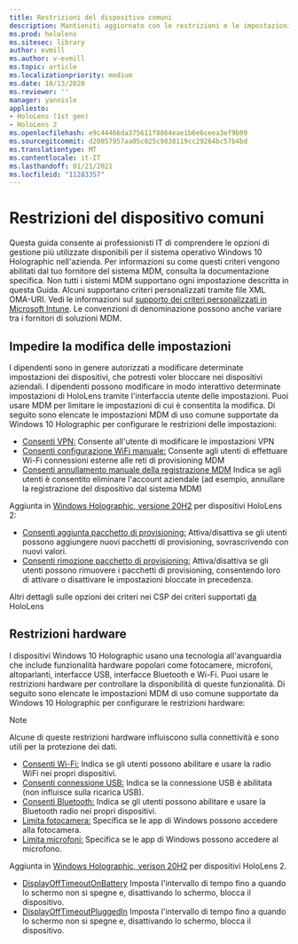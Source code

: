 ```yaml
---
title: Restrizioni del dispositivo comuni
description: Mantieniti aggiornato con le restrizioni e le impostazioni comuni per il dispositivo di realtà mista HoloLens.
ms.prod: hololens
ms.sitesec: library
author: evmill
ms.author: v-evmill
ms.topic: article
ms.localizationpriority: medium
ms.date: 10/13/2020
ms.reviewer: ''
manager: yannisle
appliesto:
- HoloLens (1st gen)
- HoloLens 2
ms.openlocfilehash: e9c44466da375611f8864eae1b6e6ceea3ef9b09
ms.sourcegitcommit: d20057957aa05c025c9838119cc29264bc57b4bd
ms.translationtype: MT
ms.contentlocale: it-IT
ms.lasthandoff: 01/21/2021
ms.locfileid: "11283357"
---
```

# Restrizioni del dispositivo comuni 

Questa guida consente ai professionisti IT di comprendere le opzioni di gestione più utilizzate disponibili per il sistema operativo Windows 10 Holographic nell'azienda. Per informazioni su come questi criteri vengono abilitati dal tuo fornitore del sistema MDM, consulta la documentazione specifica. Non tutti i sistemi MDM supportano ogni impostazione descritta in questa Guida. Alcuni supportano criteri personalizzati tramite file XML OMA-URI. Vedi le informazioni sul [supporto dei criteri personalizzati in Microsoft Intune](https://docs.microsoft.com/mem/intune/configuration/custom-settings-windows-10). Le convenzioni di denominazione possono anche variare tra i fornitori di soluzioni MDM.

## Impedire la modifica delle impostazioni
I dipendenti sono in genere autorizzati a modificare determinate impostazioni dei dispositivi, che potresti voler bloccare nei dispositivi aziendali. I dipendenti possono modificare in modo interattivo determinate impostazioni di HoloLens tramite l'interfaccia utente delle impostazioni. Puoi usare MDM per limitare le impostazioni di cui è consentita la modifica. Di seguito sono elencate le impostazioni MDM di uso comune supportate da Windows 10 Holographic per configurare le restrizioni delle impostazioni:
-   [Consenti VPN:](https://docs.microsoft.com/windows/client-management/mdm/policy-csp-settings#settings-allowvpn) Consente all'utente di modificare le impostazioni VPN
-   [Consenti configurazione WiFi manuale:](https://docs.microsoft.com/windows/client-management/mdm/policy-csp-wifi#wifi-allowmanualwificonfiguration) Consente agli utenti di effettuare Wi-Fi connessioni esterne alle reti di provisioning MDM
-   [Consenti annullamento manuale della registrazione MDM](https://docs.microsoft.com/windows/client-management/mdm/policy-csp-experience#experience-allowmanualmdmunenrollment) Indica se agli utenti è consentito eliminare l'account aziendale (ad esempio, annullare la registrazione del dispositivo dal sistema MDM)

Aggiunta in [Windows Holographic, versione 20H2](hololens-release-notes.md#windows-holographic-version-20h2) per dispositivi HoloLens 2:
- [Consenti aggiunta pacchetto di provisioning:](https://docs.microsoft.com/windows/client-management/mdm/policy-csp-security#security-allowaddprovisioningpackage) Attiva/disattiva se gli utenti possono aggiungere nuovi pacchetti di provisioning, sovrascrivendo con nuovi valori.
- [Consenti rimozione pacchetto di provisioning:](https://docs.microsoft.com/windows/client-management/mdm/policy-csp-security#security-allowremoveprovisioningpackage) Attiva/disattiva se gli utenti possono rimuovere i pacchetti di provisioning, consentendo loro di attivare o disattivare le impostazioni bloccate in precedenza.

Altri dettagli sulle opzioni dei criteri nei CSP dei criteri supportati [da](https://docs.microsoft.com/windows/client-management/mdm/policy-csps-supported-by-hololens2) HoloLens

## Restrizioni hardware
I dispositivi Windows 10 Holographic usano una tecnologia all'avanguardia che include funzionalità hardware popolari come fotocamere, microfoni, altoparlanti, interfacce USB, interfacce Bluetooth e Wi-Fi. Puoi usare le restrizioni hardware per controllare la disponibilità di queste funzionalità.
Di seguito sono elencate le impostazioni MDM di uso comune supportate da Windows 10 Holographic per configurare le restrizioni hardware:

> [!NOTE]
> Alcune di queste restrizioni hardware influiscono sulla connettività e sono utili per la protezione dei dati.

-   [Consenti Wi-Fi:](https://docs.microsoft.com/windows/client-management/mdm/policy-csp-wifi#wifi-allowwifi) Indica se gli utenti possono abilitare e usare la radio WiFi nei propri dispositivi.
-   [Consenti connessione USB:](https://docs.microsoft.com/windows/client-management/mdm/policy-csp-connectivity#connectivity-allowusbconnection) Indica se la connessione USB è abilitata (non influisce sulla ricarica USB).
-   [Consenti Bluetooth:](https://docs.microsoft.com/windows/client-management/mdm/policy-csp-connectivity#connectivity-allowbluetooth) Indica se gli utenti possono abilitare e usare la Bluetooth radio nei propri dispositivi.
-   [Limita fotocamera:](https://docs.microsoft.com/windows/client-management/mdm/policy-csp-privacy#privacy-letappsaccesscamera) Specifica se le app di Windows possono accedere alla fotocamera.
-   [Limita microfoni:](https://docs.microsoft.com/windows/client-management/mdm/policy-csp-privacy#privacy-letappsaccessmicrophone) Specifica se le app di Windows possono accedere al microfono.

Aggiunta in [Windows Holographic, verison 20H2](hololens-release-notes.md#windows-holographic-version-20h2) per dispositivi HoloLens 2. 
- [DisplayOffTimeoutOnBattery](https://docs.microsoft.com/windows/client-management/mdm/policy-csp-power#power-displayofftimeoutonbattery) Imposta l'intervallo di tempo fino a quando lo schermo non si spegne e, disattivando lo schermo, blocca il dispositivo. 
- [DisplayOffTimeoutPluggedIn](https://docs.microsoft.com/windows/client-management/mdm/policy-csp-power#power-displayofftimeoutpluggedin) Imposta l'intervallo di tempo fino a quando lo schermo non si spegne e, disattivando lo schermo, blocca il dispositivo. 
